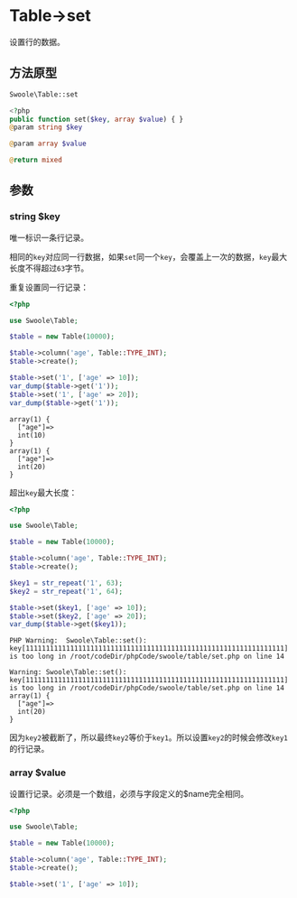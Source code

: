 # Table->set

设置行的数据。

## 方法原型

```php
Swoole\Table::set

<?php
public function set($key, array $value) { }
@param string $key

@param array $value

@return mixed
```

## 参数

### string $key

唯一标识一条行记录。

相同的`key`对应同一行数据，如果`set`同一个`key`，会覆盖上一次的数据，`key`最大长度不得超过`63`字节。

重复设置同一行记录：

```php
<?php

use Swoole\Table;

$table = new Table(10000);

$table->column('age', Table::TYPE_INT);
$table->create();

$table->set('1', ['age' => 10]);
var_dump($table->get('1'));
$table->set('1', ['age' => 20]);
var_dump($table->get('1'));
```

```shell
array(1) {
  ["age"]=>
  int(10)
}
array(1) {
  ["age"]=>
  int(20)
}
```

超出`key`最大长度：

```php
<?php

use Swoole\Table;

$table = new Table(10000);

$table->column('age', Table::TYPE_INT);
$table->create();

$key1 = str_repeat('1', 63);
$key2 = str_repeat('1', 64);

$table->set($key1, ['age' => 10]);
$table->set($key2, ['age' => 20]);
var_dump($table->get($key1));
```

```shell
PHP Warning:  Swoole\Table::set(): key[1111111111111111111111111111111111111111111111111111111111111111] is too long in /root/codeDir/phpCode/swoole/table/set.php on line 14

Warning: Swoole\Table::set(): key[1111111111111111111111111111111111111111111111111111111111111111] is too long in /root/codeDir/phpCode/swoole/table/set.php on line 14
array(1) {
  ["age"]=>
  int(20)
}
```

因为`key2`被截断了，所以最终`key2`等价于`key1`。所以设置`key2`的时候会修改`key1`的行记录。

### array $value

设置行记录。必须是一个数组，必须与字段定义的$name完全相同。

```php
<?php

use Swoole\Table;

$table = new Table(10000);

$table->column('age', Table::TYPE_INT);
$table->create();

$table->set('1', ['age' => 10]);
```
